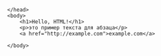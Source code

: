 <!DOCTYPE html>
<html>
    <head>
        <title>моя страница</title>
    
    </head>
    <body>
        <h1>Hello, HTML!</h1>
        <p>это пример текста для абзаца</p>
        <a href="http://example.com">example.com</a>
        
    </body>
</html>
